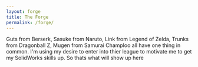 ```yaml
---
layout: forge
title: The Forge
permalink: /forge/
---
```


Guts from Berserk, Sasuke from Naruto, Link from Legend of Zelda, Trunks from Dragonball Z, Mugen from Samurai Champloo all have one thing in common. I'm using my desire to enter into thier league to motivate me to get my SolidWorks skills up. So thats what will show up here
